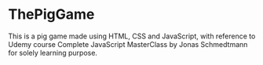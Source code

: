 # ThePigGame
This is a pig game made using HTML, CSS and JavaScript, with reference to Udemy course Complete JavaScript MasterClass by Jonas Schmedtmann for solely learning purpose.
